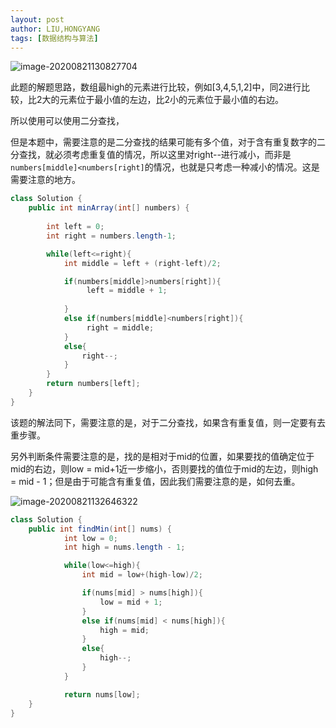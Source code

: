 ```yaml
---
layout: post
author: LIU,HONGYANG
tags: [数据结构与算法]
---
```




![image-20200821130827704](https://tva1.sinaimg.cn/large/007S8ZIlgy1ghygts5v7hj30js0hywge.jpg)





此题的解题思路，数组最high的元素进行比较，例如[3,4,5,1,2]中，同2进行比较，比2大的元素位于最小值的左边，比2小的元素位于最小值的右边。



所以使用可以使用二分查找，

但是本题中，需要注意的是二分查找的结果可能有多个值，对于含有重复数字的二分查找，就必须考虑重复值的情况，所以这里对right--进行减小，而非是`numbers[middle]<numbers[right]`的情况，也就是只考虑一种减小的情况。这是需要注意的地方。



```java
class Solution {
    public int minArray(int[] numbers) {
        
        int left = 0;
        int right = numbers.length-1;

        while(left<=right){
            int middle = left + (right-left)/2;

            if(numbers[middle]>numbers[right]){
                 left = middle + 1;
                 
            }
            else if(numbers[middle]<numbers[right]){
                 right = middle;
            }
            else{
                right--;
            }
        }
        return numbers[left];
    }
}


```





该题的解法同下，需要注意的是，对于二分查找，如果含有重复值，则一定要有去重步骤。

另外判断条件需要注意的是，找的是相对于mid的位置，如果要找的值确定位于mid的右边，则low = mid+1近一步缩小，否则要找的值位于mid的左边，则high = mid - 1；但是由于可能含有重复值，因此我们需要注意的是，如何去重。



![image-20200821132646322](https://tva1.sinaimg.cn/large/007S8ZIlgy1ghyd9x8z6gj30ju0kwq4y.jpg)





```java
class Solution {
    public int findMin(int[] nums) {
            int low = 0;
            int high = nums.length - 1;

            while(low<=high){
                int mid = low+(high-low)/2;

                if(nums[mid] > nums[high]){
                    low = mid + 1;
                }
                else if(nums[mid] < nums[high]){
                    high = mid;
                }
                else{
                    high--;
                }
            }

            return nums[low];
    }
}
```

